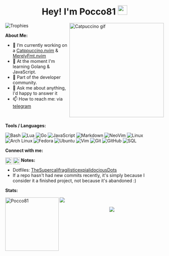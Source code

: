 <h1 align="center">Hey! I'm Pocco81 <img src="https://raw.githubusercontent.com/vatsa287/vatsa287/master/assets/Hi.gif?raw=true" width="30px"></h1>

<img src="https://github-profile-trophy.vercel.app/?username=Pocco81&theme=onedark&margin-w=12&margin-h=10&column=7&no-frame=true" alt="Trophies" />

<img align="right" height=300px width=300px alt="Catpuccino gif" src="https://raw.githubusercontent.com/Pocco81/Pocco81/main/assets/catpuccino.gif" />

**About Me:**

-   🔭 I’m currently working on a [Catppuccino.nvim](https://github.com/Pocco81/Catppuccino.nvim) & [MerelyFmt.nvim](https://github.com/Pocco81/MerelyFmt.nvim)
-   🌱 At the moment I'm learning Golang & JavaScript.
-   👯 Part of the developer community.
-   💬 Ask me about anything, I'd happy to answer it
-   📫 How to reach me: via [telegram](https://t.me/Pocco81)

&#x200B;

**Tools / Languages:**

<!-- Icons: https://simpleicons.org/ -->

![Bash](https://img.shields.io/badge/-Bash-05122A?style=flat&logo=gnu-bash&logoColor=4EAA25)
![Lua](https://img.shields.io/badge/-Lua-05122A?style=flat&logo=lua&logoColor=0062cc)
![Go](https://img.shields.io/badge/-Go-05122A?style=flat&logo=go&logoColor=00a7d0)
![JavaScript](https://img.shields.io/badge/-JavaScript-05122A?style=flat&logo=javascript&logoColor=F7DF1E)
![Markdown](https://img.shields.io/badge/-Markdown-05122A?style=flat&logo=markdown)
![NeoVim](https://img.shields.io/badge/-NeoVim-05122A?style=flat&logo=neovim&logoColor=4b9e4b)
![Linux](https://img.shields.io/badge/-Linux-05122A?style=flat&logo=linux&logoColor=dfb914)
![Arch Linux](https://img.shields.io/badge/-Arch-05122A?style=flat&logo=archlinux&logoColor=3399cc)
![Fedora](https://img.shields.io/badge/-Fedora-05122A?style=flat&logo=fedora&logoColor=294172)
![Ubuntu](https://img.shields.io/badge/-Ubuntu-05122A?style=flat&logo=ubuntu&logoColor=d64613)
![Vim](https://img.shields.io/badge/-Vim-05122A?style=flat&logo=vim&logoColor=4EAA25)
![Git](https://img.shields.io/badge/-Git-05122A?style=flat&logo=git)
![GitHub](https://img.shields.io/badge/-GitHub-05122A?style=flat&logo=github)
![SQL](https://img.shields.io/badge/-SQL-05122A?style=flat&logo=mysql&logoColor=4479A1)

**Connect with me:**
 
[<img align="left" alt="Gmail" width="22px" src="https://cdn.icon-icons.com/icons2/272/PNG/512/Gmail_29991.png" />][gmail]
[<img align="left" alt="Reddit" width="22px" src="https://cdn.icon-icons.com/icons2/1195/PNG/512/1490889653-reddit_82537.png" />][reddit]

**Notes:**

-   Dotfiles: [TheSupercalifragilisticexpialidociousDots](https://github.com/Pocco81/TheSupercalifragilisticexpialidociousDots)
-   If a repo hasn't had new commits recently, it's simply because I consider it a finished project, not because it's abandoned :)

**Stats:**

<img height="170" align="left" src="https://github-readme-stats.vercel.app/api?username=Pocco81&count_private=true&include_all_commits=true&theme=algolia&show_icons=true" alt="Pocco81" />
<img src="https://github-readme-stats.vercel.app/api/top-langs/?username=Pocco81&layout=compact&theme=algolia" />

<p align="center"><img src="https://raw.githubusercontent.com/arcticicestudio/nord-docs/develop/assets/images/nord/repository-footer-separator.svg?sanitize=true" /></p>

[gmail]: mailto:pocco451@gmail.com
[reddit]: https://www.reddit.com/user/Pocco81
